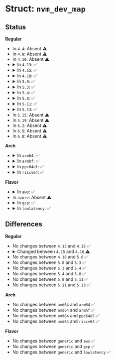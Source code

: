 # Struct: <code>nvm_dev_map</code>

## Status
<b>Regular</b>
<ul>
<li>
In <code>4.4</code>: Absent ⚠️
</li>
<li>
In <code>4.8</code>: Absent ⚠️
</li>
<li>
In <code>4.10</code>: Absent ⚠️
</li>
<li>
<details>
<summary>In <code>4.13</code>: ✅</summary>

```c
struct nvm_dev_map {
    struct nvm_ch_map *chnls;
    int nr_chnls;
};
```
</details>
</li>
<li>
<details>
<summary>In <code>4.15</code>: ✅</summary>

```c
struct nvm_dev_map {
    struct nvm_ch_map *chnls;
    int nr_chnls;
};
```
</details>
</li>
<li>
<details>
<summary>In <code>4.18</code>: ✅</summary>

```c
struct nvm_dev_map {
    struct nvm_ch_map *chnls;
    int num_ch;
};
```
</details>
</li>
<li>
<details>
<summary>In <code>5.0</code>: ✅</summary>

```c
struct nvm_dev_map {
    struct nvm_ch_map *chnls;
    int num_ch;
};
```
</details>
</li>
<li>
<details>
<summary>In <code>5.3</code>: ✅</summary>

```c
struct nvm_dev_map {
    struct nvm_ch_map *chnls;
    int num_ch;
};
```
</details>
</li>
<li>
<details>
<summary>In <code>5.4</code>: ✅</summary>

```c
struct nvm_dev_map {
    struct nvm_ch_map *chnls;
    int num_ch;
};
```
</details>
</li>
<li>
<details>
<summary>In <code>5.8</code>: ✅</summary>

```c
struct nvm_dev_map {
    struct nvm_ch_map *chnls;
    int num_ch;
};
```
</details>
</li>
<li>
<details>
<summary>In <code>5.11</code>: ✅</summary>

```c
struct nvm_dev_map {
    struct nvm_ch_map *chnls;
    int num_ch;
};
```
</details>
</li>
<li>
<details>
<summary>In <code>5.13</code>: ✅</summary>

```c
struct nvm_dev_map {
    struct nvm_ch_map *chnls;
    int num_ch;
};
```
</details>
</li>
<li>
In <code>5.15</code>: Absent ⚠️
</li>
<li>
In <code>5.19</code>: Absent ⚠️
</li>
<li>
In <code>6.2</code>: Absent ⚠️
</li>
<li>
In <code>6.5</code>: Absent ⚠️
</li>
<li>
In <code>6.8</code>: Absent ⚠️
</li>
</ul>
<b>Arch</b>
<ul>
<li>
<details>
<summary>In <code>arm64</code>: ✅</summary>

```c
struct nvm_dev_map {
    struct nvm_ch_map *chnls;
    int num_ch;
};
```
</details>
</li>
<li>
<details>
<summary>In <code>armhf</code>: ✅</summary>

```c
struct nvm_dev_map {
    struct nvm_ch_map *chnls;
    int num_ch;
};
```
</details>
</li>
<li>
<details>
<summary>In <code>ppc64el</code>: ✅</summary>

```c
struct nvm_dev_map {
    struct nvm_ch_map *chnls;
    int num_ch;
};
```
</details>
</li>
<li>
<details>
<summary>In <code>riscv64</code>: ✅</summary>

```c
struct nvm_dev_map {
    struct nvm_ch_map *chnls;
    int num_ch;
};
```
</details>
</li>
</ul>
<b>Flavor</b>
<ul>
<li>
<details>
<summary>In <code>aws</code>: ✅</summary>

```c
struct nvm_dev_map {
    struct nvm_ch_map *chnls;
    int num_ch;
};
```
</details>
</li>
<li>
In <code>azure</code>: Absent ⚠️
</li>
<li>
<details>
<summary>In <code>gcp</code>: ✅</summary>

```c
struct nvm_dev_map {
    struct nvm_ch_map *chnls;
    int num_ch;
};
```
</details>
</li>
<li>
<details>
<summary>In <code>lowlatency</code>: ✅</summary>

```c
struct nvm_dev_map {
    struct nvm_ch_map *chnls;
    int num_ch;
};
```
</details>
</li>
</ul>

## Differences
<b>Regular</b>
<ul>
<li>
No changes between <code>4.13</code> and <code>4.15</code> ✅
</li>
<li>
<details>
<summary>Changed between <code>4.15</code> and <code>4.18</code> ⚠️</summary>
<ul>
<li>
<b>Field added. </b>
<code>int num_ch</code>
</li>
<li>
<b>Field removed. </b>
<code>int nr_chnls</code>
</li>
</ul>
</details>
</li>
<li>
No changes between <code>4.18</code> and <code>5.0</code> ✅
</li>
<li>
No changes between <code>5.0</code> and <code>5.3</code> ✅
</li>
<li>
No changes between <code>5.3</code> and <code>5.4</code> ✅
</li>
<li>
No changes between <code>5.4</code> and <code>5.8</code> ✅
</li>
<li>
No changes between <code>5.8</code> and <code>5.11</code> ✅
</li>
<li>
No changes between <code>5.11</code> and <code>5.13</code> ✅
</li>
</ul>
<b>Arch</b>
<ul>
<li>
No changes between <code>amd64</code> and <code>arm64</code> ✅
</li>
<li>
No changes between <code>amd64</code> and <code>armhf</code> ✅
</li>
<li>
No changes between <code>amd64</code> and <code>ppc64el</code> ✅
</li>
<li>
No changes between <code>amd64</code> and <code>riscv64</code> ✅
</li>
</ul>
<b>Flavor</b>
<ul>
<li>
No changes between <code>generic</code> and <code>aws</code> ✅
</li>
<li>
No changes between <code>generic</code> and <code>gcp</code> ✅
</li>
<li>
No changes between <code>generic</code> and <code>lowlatency</code> ✅
</li>
</ul>

